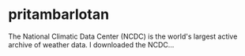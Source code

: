 # pritambarlotan
The National Climatic Data Center (NCDC) is the world's largest active archive of weather data. I downloaded the NCDC…
